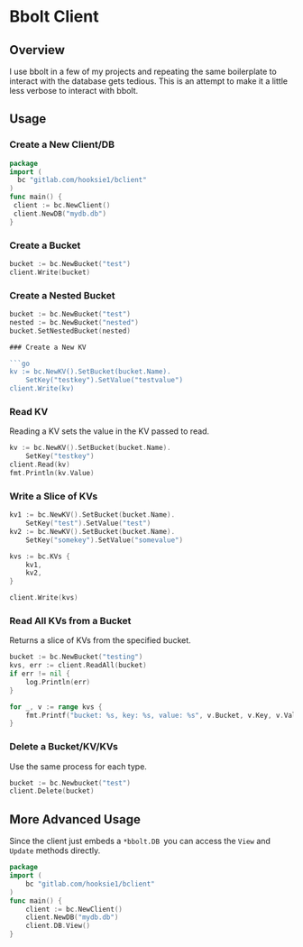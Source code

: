 # Bbolt Client

## Overview

I use bbolt in a few of my projects and repeating the same boilerplate to interact with the database gets tedious.
This is an attempt to make it a little less verbose to interact with bbolt.

## Usage

### Create a New Client/DB

```go
package 
import (
  bc "gitlab.com/hooksie1/bclient"
)
func main() {
 client := bc.NewClient()
 client.NewDB("mydb.db")
}
```

### Create a Bucket

```go
bucket := bc.NewBucket("test")
client.Write(bucket)
```

### Create a Nested Bucket
```go
bucket := bc.NewBucket("test")
nested := bc.NewBucket("nested")
bucket.SetNestedBucket(nested)

### Create a New KV

```go
kv := bc.NewKV().SetBucket(bucket.Name).
	SetKey("testkey").SetValue("testvalue")
client.Write(kv)
```

### Read KV
Reading a KV sets the value in the KV passed to read.

```go
kv := bc.NewKV().SetBucket(bucket.Name).
	SetKey("testkey")
client.Read(kv)
fmt.Println(kv.Value)
```

### Write a Slice of KVs
```go
kv1 := bc.NewKV().SetBucket(bucket.Name).
	SetKey("test").SetValue("test")
kv2 := bc.NewKV().SetBucket(bucket.Name).
	SetKey("somekey").SetValue("somevalue")

kvs := bc.KVs {
	kv1,
	kv2,
}

client.Write(kvs)
```

### Read All KVs from a Bucket

Returns a slice of KVs from the specified bucket.
```go
bucket := bc.NewBucket("testing")
kvs, err := client.ReadAll(bucket)
if err != nil {
	log.Println(err)
}

for _, v := range kvs {
	fmt.Printf("bucket: %s, key: %s, value: %s", v.Bucket, v.Key, v.Value)
}
```

### Delete a Bucket/KV/KVs

Use the same process for each type.

```go
bucket := bc.Newbucket("test")
client.Delete(bucket)
```

## More Advanced Usage

Since the client just embeds a `*bbolt.DB `you can access the `View` and `Update` methods directly.

```go
package
import (
	bc "gitlab.com/hooksie1/bclient"
)
func main() {
	client := bc.NewClient()
	client.NewDB("mydb.db")
	client.DB.View()
}   
```
